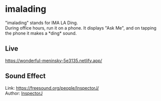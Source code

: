 # imalading
"imalading" stands for IMA LA Ding.  
During office hours, run it on a phone. It displays "Ask Me", and on tapping the phone it makes a \*ding\* sound. 

## Live
https://wonderful-meninsky-5e3135.netlify.app/  

## Sound Effect
Link: https://freesound.org/people/InspectorJ/  
Author: [InspectorJ](https://freesound.org/people/InspectorJ/sounds/415510/)  
